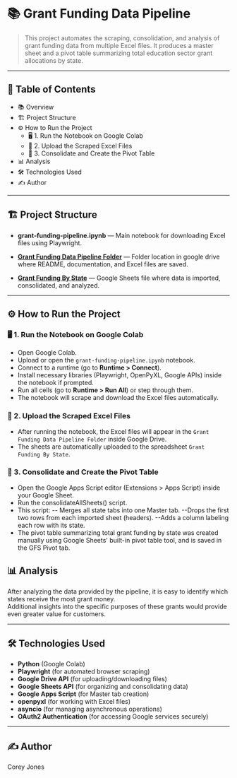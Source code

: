 # 📚 Grant Funding Data Pipeline

> This project automates the scraping, consolidation, and analysis of grant funding data from multiple Excel files. It produces a master sheet and a pivot table summarizing total education sector grant allocations by state.

---

## 📑 Table of Contents

* 📚 Overview
* 🏗️ Project Structure
* ⚙️ How to Run the Project
  * 🖥️ 1. Run the Notebook on Google Colab
  * 📂 2. Upload the Scraped Excel Files
  * 📝 3. Consolidate and Create the Pivot Table
* 📊 Analysis
* 🛠️ Technologies Used
* ✍️ Author


---

## 🏗️ Project Structure

- **grant-funding-pipeline.ipynb** — Main notebook for downloading Excel files using Playwright.

- **[Grant Funding Data Pipeline Folder](https://drive.google.com/drive/u/0/folders/1MnCNbtItDKzOJPJQcvJqJvAsIOfwNqGx)** — Folder location in google drive where README, documentation, and Excel files are saved.

- **[Grant Funding By State](https://docs.google.com/spreadsheets/d/1aQjTdy3WbWBGHwCO8_UDT0zoGhejCzfmHnyZ6g3qV8k/edit?gid=0#gid=0)** — Google Sheets file where data is imported, consolidated, and analyzed.

---

## ⚙️ How to Run the Project

### 🖥️ 1. Run the Notebook on Google Colab
- Open Google Colab.
- Upload or open the `grant-funding-pipeline.ipynb` notebook.
- Connect to a runtime (go to **Runtime > Connect**).
- Install necessary libraries (Playwright, OpenPyXL, Google APIs) inside the notebook if prompted.
- Run all cells (go to **Runtime > Run All**) or step through them.
- The notebook will scrape and download the Excel files automatically.

### 📂 2. Upload the Scraped Excel Files
- After running the notebook, the Excel files will appear in the `Grant Funding Data Pipeline Folder` inside Google Drive.
- The sheets are automatically uploaded to the spreadsheet `Grant Funding By State`.

### 📝 3. Consolidate and Create the Pivot Table
- Open the Google Apps Script editor (Extensions > Apps Script) inside your Google Sheet.
- Run the consolidateAllSheets() script.
- This script:
-- Merges all state tabs into one Master tab.
--Drops the first two rows from each imported sheet (headers).
--Adds a column labeling each row with its state.
- The pivot table summarizing total grant funding by state was created manually using Google Sheets' built-in pivot table tool, and is saved in the GFS Pivot tab.


## 📊 Analysis

After analyzing the data provided by the pipeline, it is easy to identify which states receive the most grant money.  
Additional insights into the specific purposes of these grants would provide even greater value for customers.

---

## 🛠️ Technologies Used

- **Python** (Google Colab)
- **Playwright** (for automated browser scraping)
- **Google Drive API** (for uploading/downloading files)
- **Google Sheets API** (for organizing and consolidating data)
- **Google Apps Script** (for Master tab creation)
- **openpyxl** (for working with Excel files)
- **asyncio** (for managing asynchronous operations)
- **OAuth2 Authentication** (for accessing Google services securely)

---

## ✍️ Author

Corey Jones
